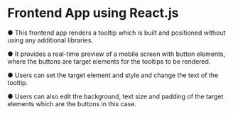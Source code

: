 # Frontend App using React.js

● This frontend app renders a tooltip which is built and positioned without using any additional libraries. 

● It provides a real-time preview of a mobile screen with button elements, where the buttons are target elements for the tooltips to be rendered.

● Users can set the target element and style and change the text of the tooltip.

● Users can also edit the background, text size and padding of the target elements which are the buttons in this case.
